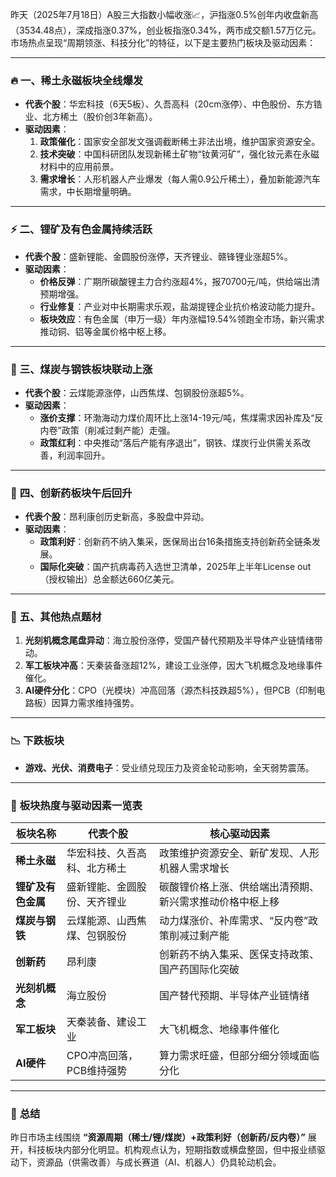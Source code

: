 昨天（2025年7月18日）A股三大指数小幅收涨📈，沪指涨0.5%创年内收盘新高（3534.48点），深成指涨0.37%，创业板指涨0.34%，两市成交额1.57万亿元。市场热点呈现“周期领涨、科技分化”的特征，以下是主要热门板块及驱动因素：

---

### 🔥 **一、稀土永磁板块全线爆发**  
- **代表个股**：华宏科技（6天5板）、久吾高科（20cm涨停）、中色股份、东方锆业、北方稀土（股价创3年新高）。  
- **驱动因素**：  
  1. **政策催化**：国家安全部发文强调截断稀土非法出境，维护国家资源安全。  
  2. **技术突破**：中国科研团队发现新稀土矿物“钕黄河矿”，强化钕元素在永磁材料中的应用前景。  
  3. **需求增长**：人形机器人产业爆发（每人需0.9公斤稀土），叠加新能源汽车需求，中长期增量明确。  

---

### ⚡ **二、锂矿及有色金属持续活跃**  
- **代表个股**：盛新锂能、金圆股份涨停，天齐锂业、赣锋锂业涨超5%。  
- **驱动因素**：  
  - **价格反弹**：广期所碳酸锂主力合约涨超4%，报70700元/吨，供给端出清预期增强。  
  - **行业修复**：产业对中长期需求乐观，盐湖提锂企业抗价格波动能力提升。  
  - **板块效应**：有色金属（申万一级）年内涨幅19.54%领跑全市场，新兴需求推动铜、铝等金属价格中枢上移。  

---

### 🚂 **三、煤炭与钢铁板块联动上涨**  
- **代表个股**：云煤能源涨停，山西焦煤、包钢股份涨超5%。  
- **驱动因素**：  
  - **涨价支撑**：环渤海动力煤价周环比上涨14-19元/吨，焦煤需求因补库及“反内卷”政策（削减过剩产能）走强。  
  - **政策红利**：中央推动“落后产能有序退出”，钢铁、煤炭行业供需关系改善，利润率回升。  

---

### 💊 **四、创新药板块午后回升**  
- **代表个股**：昂利康创历史新高，多股盘中异动。  
- **驱动因素**：  
  - **政策利好**：创新药不纳入集采，医保局出台16条措施支持创新药全链条发展。  
  - **国际化突破**：国产抗病毒药入选世卫清单，2025年上半年License out（授权输出）总金额达660亿美元。  

---

### 🤖 **五、其他热点题材**  
1. **光刻机概念尾盘异动**：海立股份涨停，受国产替代预期及半导体产业链情绪带动。  
2. **军工板块冲高**：天秦装备涨超12%，建设工业涨停，因大飞机概念及地缘事件催化。  
3. **AI硬件分化**：CPO（光模块）冲高回落（源杰科技跌超5%），但PCB（印制电路板）因算力需求维持强势。  

---

### 📉 **下跌板块**  
- **游戏、光伏、消费电子**：受业绩兑现压力及资金轮动影响，全天弱势震荡。  

---

### 💎 **板块热度与驱动因素一览表**
| **板块名称**       | **代表个股**                          | **核心驱动因素**                                                                 |
|---------------------|---------------------------------------|----------------------------------------------------------------------------------|
| **稀土永磁**       | 华宏科技、久吾高科、北方稀土          | 政策维护资源安全、新矿发现、人形机器人需求增长                                  |
| **锂矿及有色金属** | 盛新锂能、金圆股份、天齐锂业          | 碳酸锂价格上涨、供给端出清预期、新兴需求推动价格中枢上移                        |
| **煤炭与钢铁**     | 云煤能源、山西焦煤、包钢股份          | 动力煤涨价、补库需求、“反内卷”政策削减过剩产能                                  |
| **创新药**         | 昂利康                               | 创新药不纳入集采、医保支持政策、国产药国际化突破                                |
| **光刻机概念**     | 海立股份                             | 国产替代预期、半导体产业链情绪                                                  |
| **军工板块**       | 天秦装备、建设工业                    | 大飞机概念、地缘事件催化                                                        |
| **AI硬件**         | CPO冲高回落，PCB维持强势              | 算力需求旺盛，但部分细分领域面临分化                                            |

---

### 💎 **总结**  
昨日市场主线围绕 **“资源周期（稀土/锂/煤炭）+政策利好（创新药/反内卷）”** 展开，科技板块内部分化明显。机构观点认为，短期指数或横盘整固，但中报业绩驱动下，资源品（供需改善）与成长赛道（AI、机器人）仍具轮动机会。